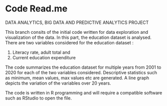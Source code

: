 # Code Read.me
DATA ANALYTICS, BIG DATA AND PREDICTIVE ANALYTICS PROJECT

This branch consits of the initial code written for data exploration and visualization of the data. In this part, the education dataset is analysed.
There are two variables considered for the education dataset :
1. Literacy rate, adult total and
2. Current education expenditure

The code summarizes the education dataset for multiple years from 2001 to 2020 for each of the two variables considered. Descriptive statistics such as minimum, mean values, max values etc are generated. A line graph depicts the variation of the variables over 20 years.

The code is written in R programming and will require a compatible software such as RStudio to open the file.
